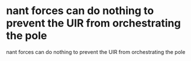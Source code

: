 # nant  forces  can   do   nothing    to    prevent  the UIR from orchestrating the pole

nant  forces  can   do   nothing    to    prevent  the UIR from orchestrating the pole